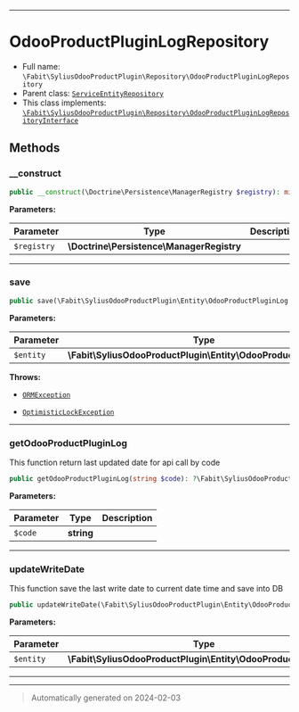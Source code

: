 ***

# OdooProductPluginLogRepository





* Full name: `\Fabit\SyliusOdooProductPlugin\Repository\OdooProductPluginLogRepository`
* Parent class: [`ServiceEntityRepository`](../../../Doctrine/Bundle/DoctrineBundle/Repository/ServiceEntityRepository.md)
* This class implements:
[`\Fabit\SyliusOdooProductPlugin\Repository\OdooProductPluginLogRepositoryInterface`](./OdooProductPluginLogRepositoryInterface.md)




## Methods


### __construct



```php
public __construct(\Doctrine\Persistence\ManagerRegistry $registry): mixed
```








**Parameters:**

| Parameter | Type | Description |
|-----------|------|-------------|
| `$registry` | **\Doctrine\Persistence\ManagerRegistry** |  |





***

### save



```php
public save(\Fabit\SyliusOdooProductPlugin\Entity\OdooProductPluginLog $entity): ?\Fabit\SyliusOdooProductPlugin\Entity\OdooProductPluginLog
```








**Parameters:**

| Parameter | Type | Description |
|-----------|------|-------------|
| `$entity` | **\Fabit\SyliusOdooProductPlugin\Entity\OdooProductPluginLog** |  |




**Throws:**

- [`ORMException`](../../../Doctrine/ORM/ORMException.md)

- [`OptimisticLockException`](../../../Doctrine/ORM/OptimisticLockException.md)



***

### getOdooProductPluginLog

This function return last updated date for api call by code

```php
public getOdooProductPluginLog(string $code): ?\Fabit\SyliusOdooProductPlugin\Entity\OdooProductPluginLog
```








**Parameters:**

| Parameter | Type | Description |
|-----------|------|-------------|
| `$code` | **string** |  |





***

### updateWriteDate

This function save the last write date to current date time and save into DB

```php
public updateWriteDate(\Fabit\SyliusOdooProductPlugin\Entity\OdooProductPluginLog $entity): ?\Fabit\SyliusOdooProductPlugin\Entity\OdooProductPluginLog
```








**Parameters:**

| Parameter | Type | Description |
|-----------|------|-------------|
| `$entity` | **\Fabit\SyliusOdooProductPlugin\Entity\OdooProductPluginLog** |  |





***


***
> Automatically generated on 2024-02-03
